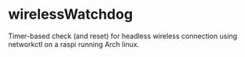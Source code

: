 # wirelessWatchdog
Timer-based check (and reset) for headless wireless connection using networkctl on a raspi running Arch linux.
